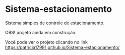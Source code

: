 # Sistema-estacionamento
Sistema simples de controle de estacionamento.

OBS! projeto ainda em construção

Você pode ver o projeto clicando no link https://patricia17991.github.io/Sistema-estacionamento/
